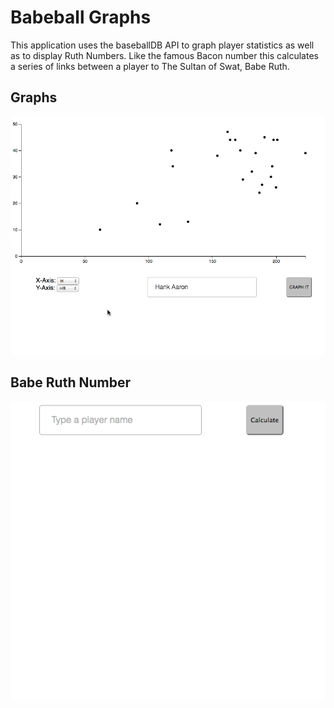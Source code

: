 # Babeball Graphs

This application uses the baseballDB API to graph player statistics as well as to display Ruth Numbers. Like the famous Bacon number this calculates a series of links between a player to The Sultan of Swat, Babe Ruth.

## Graphs

![graph](/graph.gif)

## Babe Ruth Number

![number](/ruth.gif)